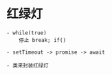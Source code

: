 # 红绿灯

    - while(true)
        停止 break; if()

    - setTimeout -> promise -> await 

    - 类来封装红绿灯 